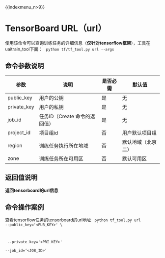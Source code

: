 {{indexmenu_n>9}}

# TensorBoard URL（url）
使用该命令可以查询训练任务的详细信息（**仅针对tensorflow框架**），工具在uaitrain\_tool下面：
<code>
python tf/tf_tool.py url --args
</code>

## 命令参数说明
| 参数 | 说明 | 是否必需 | 默认值 |
| ---- | ---- | -------- | ------ |
| public\_key   | 用户的公钥                | 是      |  无           |
| private\_key  | 用户的私钥                | 是      |  无           |
| job\_id       | 任务ID（Create 命令的返回值）  | 是      |  无           |
| project\_id   | 项目组id                | 否      |  用户默认项目组     |
| region        | 训练任务执行所在地域           | 否      |  默认地域（北京二）   |
| zone          | 训练任务所在可用区            | 否      |  默认可用区  |

## 返回值说明
**返回tensorboard的url信息**

## 命令操作案例
查看tensorflow任务的tensorboard的url地址
<code>
python tf_tool.py url --public_key='<PUB_KEY>' \

​    --private_key='<PRI_KEY>' \
​    --job_id=’<JOB_ID>’
</code>